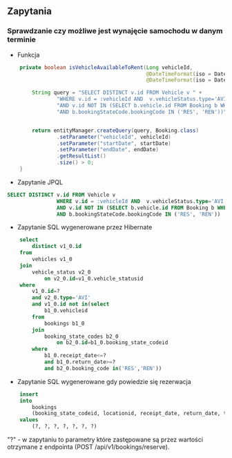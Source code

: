## Zapytania

### Sprawdzanie czy możliwe jest wynajęcie samochodu w danym terminie

- Funkcja

```JAVA
    private boolean isVehicleAvailableToRent(Long vehicleId,
                                             @DateTimeFormat(iso = DateTimeFormat.ISO.DATE_TIME) LocalDateTime startDate,
                                             @DateTimeFormat(iso = DateTimeFormat.ISO.DATE_TIME) LocalDateTime endDate) {

        String query = "SELECT DISTINCT v.id FROM Vehicle v " +
                "WHERE v.id = :vehicleId AND  v.vehicleStatus.type='AVI'" +
                "AND v.id NOT IN (SELECT b.vehicle.id FROM Booking b WHERE b.receiptDate <= :endDate AND b.returnDate >= :startDate " +
                "AND b.bookingStateCode.bookingCode IN ('RES', 'REN'))";


        return entityManager.createQuery(query, Booking.class)
                .setParameter("vehicleId", vehicleId)
                .setParameter("startDate", startDate)
                .setParameter("endDate", endDate)
                .getResultList()
                .size() > 0;
    }
```

- Zapytanie JPQL

```SQL
SELECT DISTINCT v.id FROM Vehicle v
                WHERE v.id = :vehicleId AND  v.vehicleStatus.type='AVI'
                AND v.id NOT IN (SELECT b.vehicle.id FROM Booking b WHERE b.receiptDate <= :endDate AND b.returnDate >= :startDate
                AND b.bookingStateCode.bookingCode IN ('RES', 'REN'))
```

- Zapytanie SQL wygenerowane przez Hibernate

```SQL
    select
        distinct v1_0.id 
    from
        vehicles v1_0 
    join
        vehicle_status v2_0 
            on v2_0.id=v1_0.vehicle_statusid 
    where
        v1_0.id=? 
        and v2_0.type='AVI' 
        and v1_0.id not in(select
            b1_0.vehicleid 
        from
            bookings b1_0 
        join
            booking_state_codes b2_0 
                on b2_0.id=b1_0.booking_state_codeid 
        where
            b1_0.receipt_date<=? 
            and b1_0.return_date>=? 
            and b2_0.booking_code in('RES','REN'))
```

- Zapytanie SQL wygenerowane gdy powiedzie się rezerwacja

```SQL
    insert 
    into
        bookings
        (booking_state_codeid, locationid, receipt_date, return_date, total_cost, userid, vehicleid) 
    values
        (?, ?, ?, ?, ?, ?, ?)
```

"?" - w zapytaniu to parametry które zastępowane są przez wartości otrzymane z endpointa (POST /api/v1/bookings/reserve).
